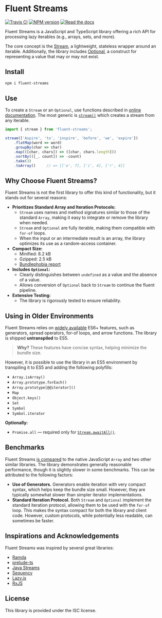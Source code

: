 # Fluent Streams

[![Travis CI](https://travis-ci.org/aleksei-berezkin/fluent-streams.svg?branch=master)](https://travis-ci.org/github/aleksei-berezkin/fluent-streams)
[![NPM version](https://img.shields.io/npm/v/fluent-streams.svg)](https://www.npmjs.com/package/fluent-streams)
[![Read the docs](https://img.shields.io/badge/docs-available-44cc11.svg)](https://aleksei-berezkin.github.io/fluent-streams-docs/)

Fluent Streams is a JavaScript and TypeScript library offering a rich API for processing lazy iterables (e.g., arrays, sets, and more).  

The core concept is the [Stream](https://aleksei-berezkin.github.io/fluent-streams-docs/interfaces/stream.html), a lightweight, stateless wrapper around an iterable. Additionally, the library includes [Optional](https://aleksei-berezkin.github.io/fluent-streams-docs/interfaces/optional.html), a construct for representing a value that may or may not exist.  

## Install

```bash
npm i fluent-streams
```

## Use

To create a `Stream` or an `Optional`, use functions described in [online documentation](https://aleksei-berezkin.github.io/fluent-streams-docs/globals.html). The most generic is [`stream()`](https://aleksei-berezkin.github.io/fluent-streams-docs/globals.html#stream) which creates a stream from any iterable.

```typescript
import { stream } from 'fluent-streams';

stream(['Aspire', 'to', 'inspire', 'before', 'we', 'expire'])
    .flatMap(word => word)
    .groupBy(char => char)
    .map(([char, chars]) => ([char, chars.length]))
    .sortBy(([_, count]) => -count)
    .take(3)
    .toArray()     // => [['e', 7], ['i', 4], ['r', 4]]
```

## Why Choose Fluent Streams?  

Fluent Streams is not the first library to offer this kind of functionality, but it stands out for several reasons:

- **Prioritizes Standard Array and Iteration Protocols:**
  - `Stream` uses names and method signatures similar to those of the standard `Array`, making it easy to integrate or remove the library when needed.
  - `Stream` and `Optional` are fully iterable, making them compatible with `for-of` loops.
  - When the input or an intermediate result is an array, the library optimizes its use as a random-access container.
- **Compact Size:**
  - Minified: 8.2 kB
  - Gzipped: 2.5 kB
  - [Bundlephobia report](https://bundlephobia.com/package/fluent-streams)
- **Includes `Optional`:**
  - Clearly distinguishes between `undefined` as a value and the absence of a value.
  - Allows conversion of `Optional` back to `Stream` to continue the fluent pipeline.
- **Extensive Testing:**  
  - The library is rigorously tested to ensure reliability.

## Using in Older Environments  

Fluent Streams relies on [widely available](https://web.dev/baseline) ES6+ features, such as generators, spread operators, for-of loops, and arrow functions. The library is shipped **untranspiled** to ES5.  

> **Why?** These features have concise syntax, helping minimize the bundle size.  

However, it is possible to use the library in an ES5 environment by transpiling it to ES5 and adding the following polyfills:  

- `Array.isArray()`  
- `Array.prototype.forEach()`  
- `Array.prototype[@@iterator]()`  
- `Map`  
- `Object.keys()`  
- `Set`  
- `Symbol`  
- `Symbol.iterator`  

**Optionally:**  

- `Promise.all` — required only for [`Stream.awaitAll()`](https://aleksei-berezkin.github.io/fluent-streams-docs/interfaces/stream.html#awaitall).  

## Benchmarks  

Fluent Streams [is compared](https://github.com/aleksei-berezkin/fluent-streams-docs/tree/master/benchmarks) to the native JavaScript `Array` and two other similar libraries. The library demonstrates generally reasonable performance, though it is slightly slower in some benchmarks. This can be attributed to the following factors:  

- **Use of Generators.** Generators enable iteration with very compact syntax, which helps keep the bundle size small. However, they are typically somewhat slower than simpler iterator implementations.  
- **Standard Iteration Protocol.** Both `Stream` and `Optional` implement the standard iteration protocol, allowing them to be used with the `for-of` loop. This makes the syntax compact for both the library and client code. However, custom protocols, while potentially less readable, can sometimes be faster.  

## Inspirations and Acknowledgements  

Fluent Streams was inspired by several great libraries:  

- [Ramda](https://ramdajs.com/)  
- [prelude-ts](https://github.com/emmanueltouzery/prelude-ts)  
- [Java Streams](https://docs.oracle.com/javase/8/docs/api/java/util/stream/package-summary.html)  
- [Sequency](https://github.com/winterbe/sequency)  
- [Lazy.js](http://danieltao.com/lazy.js/)  
- [RxJS](https://rxjs-dev.firebaseapp.com/)  

## License  

This library is provided under the ISC license.  
